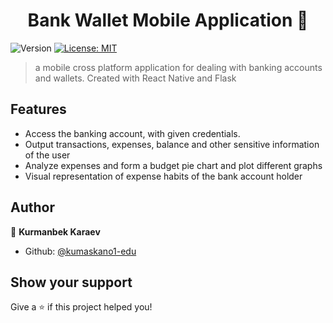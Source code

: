 <h1 align="center"> Bank Wallet Mobile Application  👋</h1>
<p>
  <img alt="Version" src="https://img.shields.io/badge/version-1;-blue.svg?cacheSeconds=2592000" />
  <a href="#" target="_blank">
    <img alt="License: MIT" src="https://img.shields.io/badge/License-MIT-yellow.svg" />
  </a>
</p>

> a mobile cross platform application for dealing with banking accounts and wallets. Created with <bold> React Native </bold> and <bold> Flask </bold>

## Features
- Access the banking account, with given credentials. 
- Output transactions, expenses, balance and other sensitive information of the user
- Analyze expenses and form a budget pie chart and plot different graphs 
- Visual representation of expense habits of the bank account holder
## Author

👤 **Kurmanbek Karaev**

* Github: [@kumaskano1-edu](https://github.com/kumaskano1-edu)

## Show your support

Give a ⭐️ if this project helped you!
